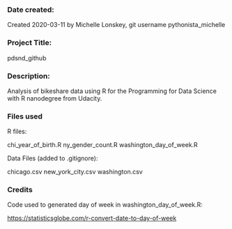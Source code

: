 ### Date created:
Created 2020-03-11 by Michelle Lonskey, git username pythonista_michelle

### Project Title:
pdsnd_github

### Description:
Analysis of bikeshare data using R for the Programming for Data Science with R nanodegree from Udacity.

### Files used
R files:

chi_year_of_birth.R
ny_gender_count.R
washington_day_of_week.R

Data Files (added to .gitignore):

chicago.csv
new_york_city.csv
washington.csv

### Credits
Code used to generated day of week in washington_day_of_week.R:

https://statisticsglobe.com/r-convert-date-to-day-of-week
